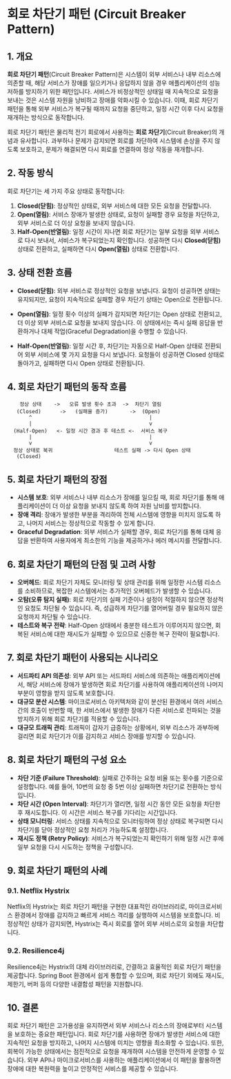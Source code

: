 # 회로 차단기 패턴 (Circuit Breaker Pattern)

## 1. 개요

**회로 차단기 패턴**(Circuit Breaker Pattern)은 시스템이 외부 서비스나 내부 리소스에 의존할 때, 해당 서비스가 장애를 일으키거나 응답하지 않을 경우 애플리케이션의 성능 저하를 방지하기 위한 패턴입니다. 서비스가 비정상적인 상태일 때 지속적으로 요청을 보내는 것은 시스템 자원을 낭비하고 장애를 악화시킬 수 있습니다. 이때, 회로 차단기 패턴을 통해 외부 서비스가 복구될 때까지 요청을 중단하고, 일정 시간 이후 다시 요청을 재개하는 방식으로 동작합니다.

회로 차단기 패턴은 물리적 전기 회로에서 사용하는 **회로 차단기**(Circuit Breaker)의 개념과 유사합니다. 과부하나 문제가 감지되면 회로를 차단하여 시스템에 손상을 주지 않도록 보호하고, 문제가 해결되면 다시 회로를 연결하여 정상 작동을 재개합니다.

## 2. 작동 방식

회로 차단기는 세 가지 주요 상태로 동작합니다:

1. **Closed(닫힘)**: 정상적인 상태로, 외부 서비스에 대한 모든 요청을 전달합니다.
2. **Open(열림)**: 서비스 장애가 발생한 상태로, 요청이 실패할 경우 요청을 차단하고, 외부 서비스로 더 이상 요청을 보내지 않습니다.
3. **Half-Open(반열림)**: 일정 시간이 지나면 회로 차단기는 일부 요청을 외부 서비스로 다시 보내서, 서비스가 복구되었는지 확인합니다. 성공하면 다시 **Closed(닫힘)** 상태로 전환하고, 실패하면 다시 **Open(열림)** 상태로 전환합니다.

## 3. 상태 전환 흐름

- **Closed(닫힘)**: 외부 서비스로 정상적인 요청을 보냅니다. 요청이 성공하면 상태는 유지되지만, 요청이 지속적으로 실패할 경우 차단기 상태는 Open으로 전환됩니다.
- **Open(열림)**: 일정 횟수 이상의 실패가 감지되면 차단기는 Open 상태로 전환되고, 더 이상 외부 서비스로 요청을 보내지 않습니다. 이 상태에서는 즉시 실패 응답을 반환하거나 대체 작업(Graceful Degradation)을 수행할 수 있습니다.

- **Half-Open(반열림)**: 일정 시간 후, 차단기는 자동으로 Half-Open 상태로 전환되어 외부 서비스에 몇 가지 요청을 다시 보냅니다. 요청들이 성공하면 Closed 상태로 돌아가고, 실패하면 다시 Open 상태로 전환됩니다.

## 4. 회로 차단기 패턴의 동작 흐름

```plaintext
    정상 상태    ->   오류 발생 횟수 초과  ->  차단기 열림
   (Closed)      ->   (실패율 증가)       ->  (Open)
       ^                                      |
       |                                      v
  (Half-Open)   <- 일정 시간 경과 후 테스트 <-  서비스 복구
       |                                      |
       v                                      v
  정상 상태로 복귀                    테스트 실패 -> 다시 Open 상태
   (Closed)
```

## 5. 회로 차단기 패턴의 장점

- **시스템 보호**: 외부 서비스나 내부 리소스가 장애를 일으킬 때, 회로 차단기를 통해 애플리케이션이 더 이상 요청을 보내지 않도록 하여 자원 낭비를 방지합니다.
- **장애 격리**: 장애가 발생한 부분을 격리하여 전체 시스템에 영향을 미치지 않도록 하고, 나머지 서비스는 정상적으로 작동할 수 있게 합니다.
- **Graceful Degradation**: 외부 서비스가 실패할 경우, 회로 차단기를 통해 대체 응답을 반환하여 사용자에게 최소한의 기능을 제공하거나 에러 메시지를 전달합니다.

## 6. 회로 차단기 패턴의 단점 및 고려 사항

- **오버헤드**: 회로 차단기 자체도 모니터링 및 상태 관리를 위해 일정한 시스템 리소스를 소비하므로, 복잡한 시스템에서는 추가적인 오버헤드가 발생할 수 있습니다.
- **오탐(오류 탐지 실패)**: 회로 차단기의 실패 기준이나 설정이 적절하지 않으면 정상적인 요청도 차단될 수 있습니다. 즉, 성급하게 차단기를 열어버릴 경우 필요하지 않은 요청까지 차단될 수 있습니다.
- **테스트와 복구 전략**: Half-Open 상태에서 충분한 테스트가 이루어지지 않으면, 회복된 서비스에 대한 재시도가 실패할 수 있으므로 신중한 복구 전략이 필요합니다.

## 7. 회로 차단기 패턴이 사용되는 시나리오

- **서드파티 API 의존성**: 외부 API 또는 서드파티 서비스에 의존하는 애플리케이션에서, 해당 서비스에 장애가 발생하면 회로 차단기를 사용하여 애플리케이션의 나머지 부분이 영향을 받지 않도록 보호합니다.
- **대규모 분산 시스템**: 마이크로서비스 아키텍처와 같이 분산된 환경에서 여러 서비스 간의 호출이 빈번할 때, 한 서비스에서 발생한 장애가 다른 서비스로 전파되는 것을 방지하기 위해 회로 차단기를 적용할 수 있습니다.
- **대규모 트래픽 관리**: 트래픽이 갑자기 급증하는 상황에서, 외부 리소스가 과부하에 걸리면 회로 차단기가 이를 감지하고 서비스 장애를 방지할 수 있습니다.

## 8. 회로 차단기 패턴의 구성 요소

- **차단 기준 (Failure Threshold)**: 실패로 간주하는 요청 비율 또는 횟수를 기준으로 설정합니다. 예를 들어, 10번의 요청 중 5번 이상 실패하면 차단기로 전환하는 방식입니다.
- **차단 시간 (Open Interval)**: 차단기가 열리면, 일정 시간 동안 모든 요청을 차단한 후 재시도합니다. 이 시간은 서비스 복구를 기다리는 시간입니다.
- **상태 모니터링**: 서비스 상태를 지속적으로 모니터링하여 정상 상태로 복구되면 다시 차단기를 닫아 정상적인 요청 처리가 가능하도록 설정합니다.
- **재시도 정책 (Retry Policy)**: 서비스가 복구되었는지 확인하기 위해 일정 시간 후에 일부 요청을 다시 시도하는 정책을 구성합니다.

## 9. 회로 차단기 패턴의 사례

### 9.1. Netflix Hystrix

Netflix의 Hystrix는 회로 차단기 패턴을 구현한 대표적인 라이브러리로, 마이크로서비스 환경에서 장애를 감지하고 빠르게 서비스 격리를 실행하여 시스템을 보호합니다. 비정상적인 상태가 감지되면, Hystrix는 즉시 회로를 열어 외부 서비스로의 요청을 차단합니다.

### 9.2. Resilience4j

Resilience4j는 Hystrix의 대체 라이브러리로, 간결하고 효율적인 회로 차단기 패턴을 제공합니다. Spring Boot 환경에서 쉽게 통합할 수 있으며, 회로 차단기 외에도 재시도, 제한기, 버퍼 등의 다양한 내결함성 패턴을 지원합니다.

## 10. 결론

회로 차단기 패턴은 고가용성을 유지하면서 외부 서비스나 리소스의 장애로부터 시스템을 보호하는 중요한 패턴입니다. 회로 차단기를 사용하면 장애가 발생한 서비스에 대한 지속적인 요청을 방지하고, 나머지 시스템에 미치는 영향을 최소화할 수 있습니다. 또한, 회복이 가능한 상태에서는 점진적으로 요청을 재개하여 시스템을 안전하게 운영할 수 있습니다. 외부 API나 마이크로서비스를 사용하는 애플리케이션에서 이 패턴을 활용하면 장애에 대한 복원력을 높이고 안정적인 서비스를 제공할 수 있습니다.
